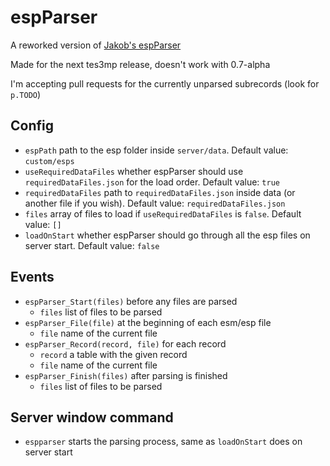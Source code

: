 # espParser

A reworked version of [Jakob's espParser](https://github.com/JakobCh/tes3mp_scripts/tree/master/espParser)

Made for the next tes3mp release, doesn't work with 0.7-alpha

I'm accepting pull requests for the currently unparsed subrecords (look for `p.TODO`)

## Config
* `espPath` path to the esp folder inside `server/data`. Default value: `custom/esps`
* `useRequiredDataFiles` whether espParser should use `requiredDataFiles.json` for the load order. Default value: `true`
* `requiredDataFiles` path to `requiredDataFiles.json` inside data (or another file if you wish). Default value: `requiredDataFiles.json`
* `files` array of files to load if `useRequiredDataFiles` is `false`. Default value: `[]`
* `loadOnStart` whether espParser should go through all the esp files on server start. Default value: `false`

## Events
* `espParser_Start(files)` before any files are parsed
  * `files` list of files to be parsed
* `espParser_File(file)` at the beginning of each esm/esp file
  * `file` name of the current file
* `espParser_Record(record, file)` for each record
  * `record` a table with the given record
  * `file` name of the current file
* `espParser_Finish(files)` after parsing is finished
  * `files` list of files to be parsed

## Server window command
* `espparser` starts the parsing process, same as `loadOnStart` does on server start